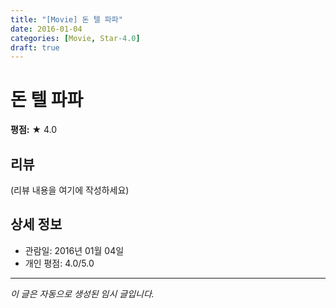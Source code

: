 ```yaml
---
title: "[Movie] 돈 텔 파파"
date: 2016-01-04
categories: [Movie, Star-4.0]
draft: true
---
```


# 돈 텔 파파

**평점:** ★ 4.0

## 리뷰

(리뷰 내용을 여기에 작성하세요)

## 상세 정보

- 관람일: 2016년 01월 04일
- 개인 평점: 4.0/5.0

---

*이 글은 자동으로 생성된 임시 글입니다.*
